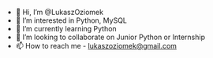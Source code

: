 - 👋 Hi, I’m @LukaszOziomek
- 👀 I’m interested in Python, MySQL
- 🌱 I’m currently learning Python
- 💞️ I’m looking to collaborate on Junior Python or Internship
- 📫 How to reach me - lukaszoziomek@gmail.com

<!---
LukaszOziomek/LukaszOziomek is a ✨ special ✨ repository because its `README.md` (this file) appears on your GitHub profile.
You can click the Preview link to take a look at your changes.
--->

